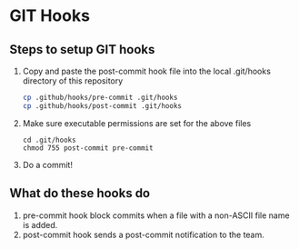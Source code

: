 # GIT Hooks

## Steps to setup GIT hooks

1. Copy and paste the post-commit hook file into the local .git/hooks directory of this repository
   ```sh
   cp .github/hooks/pre-commit .git/hooks
   cp .github/hooks/post-commit .git/hooks
   ```
2. Make sure executable permissions are set for the above files
   ```
   cd .git/hooks
   chmod 755 post-commit pre-commit
   ```
2. Do a commit!

## What do these hooks do

1. pre-commit hook block commits when a file with a non-ASCII file name is added.
2. post-commit hook sends a post-commit notification to the team.
